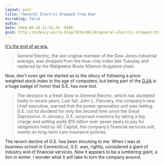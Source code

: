 ```yaml
---
layout: post
title: "General Electric Dropped from Dow"
microblog: false
audio: 
date: 2018-06-19 21:51:24 -0400
guid: http://mjdescy.micro.blog/2018/06/20/general-electric-dropped.html
---
```

[It's the end of an era.](https://www.nytimes.com/2018/06/19/business/dealbook/general-electric-dow-jones.html)

> General Electric, the last original member of the Dow Jones industrial average, was dropped from the blue-chip index late Tuesday and replaced by the Walgreens Boots Alliance drugstore chain.

Now, don't even get me started as to the idiocy of following a price-weighted stock index in the age of computers, but being part of the [DJIA](https://en.wikipedia.org/wiki/Dow_Jones_Industrial_Average) is a huge badge of honor that G.E. has now lost.

> The decision is a fresh blow to General Electric, which has stumbled badly in recent years. Last fall, John L. Flannery, the company’s new chief executive, warned that the power-generation unit was reeling. G.E. cut its dividend for only the second time since the Great Depression. In January, G.E. surprised investors by taking a big charge and setting aside $15 billion over seven years to pay for obligations held by GE Capital, the company’s financial services unit, mainly on long-term care insurance policies.

The recent decline of G.E. has been shocking to me. When I was at business school in Connecticut, G.E. was, rightly, considered a giant of industry and of financial services. Now it appears to be a lumbering giant, a lion in winter. I wonder what it will take to turn the company around.
